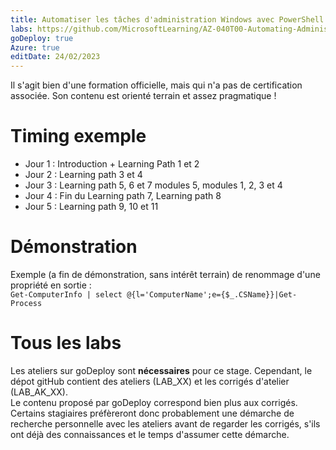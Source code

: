 ```yaml
---
title: Automatiser les tâches d'administration Windows avec PowerShell
labs: https://github.com/MicrosoftLearning/AZ-040T00-Automating-Administration-with-PowerShell/blob/master/Instructions/Labs
goDeploy: true
Azure: true
editDate: 24/02/2023
---
```

Il s'agit bien d'une formation officielle, mais qui n'a pas de certification associée. Son contenu est orienté terrain et assez pragmatique !
# Timing exemple
- Jour 1 : Introduction + Learning Path 1 et 2
- Jour 2 : Learning path 3 et 4
- Jour 3 : Learning path 5, 6 et 7 modules  5, modules 1, 2, 3 et 4
- Jour 4 : Fin du Learning path 7, Learning path 8
- Jour 5 : Learning path 9, 10 et 11  

# Démonstration
Exemple (a fin de démonstration, sans intérêt terrain) de renommage d'une propriété en sortie :  
  `Get-ComputerInfo | select @{l='ComputerName';e={$_.CSName}}|Get-Process`
# Tous les labs
Les ateliers sur goDeploy sont **nécessaires** pour ce stage. Cependant, le dépot gitHub contient des ateliers (LAB_XX) et les corrigés d'atelier (LAB_AK_XX).  
Le contenu proposé par goDeploy correspond bien plus aux corrigés. Certains stagiaires préfèreront donc probablement une démarche de recherche personnelle avec les ateliers avant de regarder les corrigés, s'ils ont déjà des connaissances et le temps d'assumer cette démarche.